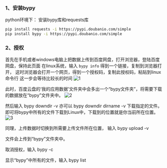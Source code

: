 ### 1、安装bypy
python环境下：
安装bypy库和requests库
```Bash
pip install requests -i https://pypi.doubanio.com/simple
pip install bypy -i https://pypi.doubanio.com/simple
```
### 2、授权
首先在手机或者windows电脑上把数据上传到百度网盘，打开浏览器，登陆百度网盘，保持此页面
在linux系统，输入
`bypy info`
得到一个链接，复制到浏览器打开，
这时浏览器会打开一个网页，得到一个授权码，复制此授权码，粘贴到linux命令行
这一步会等待比较长的时间
![1](https://img-blog.csdnimg.cn/20200617191915598.png?x-oss-process=image/watermark,type_ZmFuZ3poZW5naGVpdGk,shadow_10,text_aHR0cHM6Ly9ibG9nLmNzZG4ubmV0L3dlaXhpbl80MjIzMjA0MQ==,size_16,color_FFFFFF,t_70)

此时，百度云盘的‘我的应用数据’文件夹中会多出一个“bypy文件夹”，将需要下载的数据放在“bypy”文件夹中。
![2](https://img-blog.csdnimg.cn/20200617192653675.png?x-oss-process=image/watermark,type_ZmFuZ3poZW5naGVpdGk,shadow_10,text_aHR0cHM6Ly9ibG9nLmNzZG4ubmV0L3dlaXhpbl80MjIzMjA0MQ==,size_16,color_FFFFFF,t_70)

然后输入 bypy downdir -v
亦可以 bypy downdir dirname -v
下载指定的文件。
即可将bypy中所有的文件下载到Linux中，下载到的位置就是你当前所在位置。
![3](https://img-blog.csdnimg.cn/20200617192759507.png)

同理，上传数据时切换到所需要上传文件所在位置，
输入
bypy upload -v

文件会上传到“bypy”文件夹中。

取消授权，输入
bypy -c

显示“bypy”中所有的文件，输入
bypy list